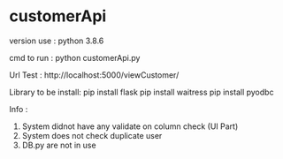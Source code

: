 # customerApi

version use : 
python 3.8.6

cmd to run : 
python customerApi.py

Url Test : 
http://localhost:5000/viewCustomer/

Library to be install:
pip install flask
pip install waitress
pip install pyodbc

Info : 
1. System didnot have any validate on column check (UI Part)
2. System does not check duplicate user
3. DB.py are not in use